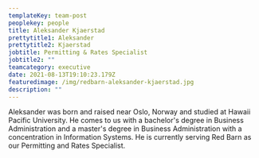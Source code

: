 ```yaml
---
templateKey: team-post
peoplekey: people
title: Aleksander Kjaerstad
prettytitle1: Aleksander
prettytitle2: Kjaerstad
jobtitle: Permitting & Rates Specialist
jobtitle2: ""
teamcategory: executive
date: 2021-08-13T19:10:23.179Z
featuredimage: /img/redbarn-aleksander-kjaerstad.jpg
description: ""
---
```

Aleksander was born and raised near Oslo, Norway and studied at Hawaii Pacific University.  He comes to us with a bachelor's degree in Business Administration and a master's degree in Business Administration with a concentration in Information Systems.  He is currently serving Red Barn as our Permitting and Rates Specialist.